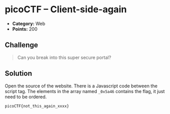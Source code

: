 # picoCTF – Client-side-again 

* **Category:** Web
* **Points:** 200

## Challenge

> Can you break into this super secure portal? 

## Solution

Open the source of the website. There is a Javascript code between the script tag. The elements in the array named `_0x5a46` contains the flag, it just need to be ordered. 

```
picoCTF{not_this_again_xxxx}
```
